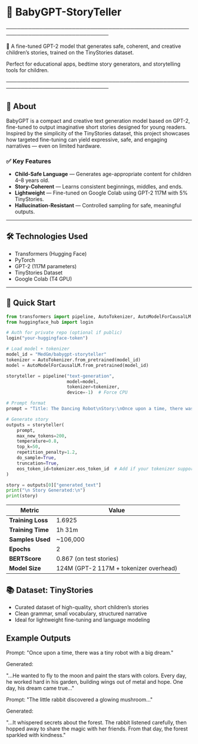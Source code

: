 # 🦊 BabyGPT-StoryTeller

──────────────────────────────────────────────────────────────────────────────

🤗 A fine-tuned GPT-2 model that generates safe, coherent, and creative 
   children’s stories, trained on the TinyStories dataset.

Perfect for educational apps, bedtime story generators, and storytelling tools 
for children.

──────────────────────────────────────────────────────────────────────────────

## 📖 About

BabyGPT is a compact and creative text generation model based on GPT-2, fine-tuned to output imaginative short stories designed for young readers. Inspired by the simplicity of the TinyStories dataset, this project showcases how targeted fine-tuning can yield expressive, safe, and engaging narratives — even on limited hardware.

### ✅ Key Features
-  **Child-Safe Language** — Generates age-appropriate content for children 4–8 years old.
-  **Story-Coherent** — Learns consistent beginnings, middles, and ends.
-  **Lightweight** — Fine-tuned on Google Colab using GPT-2 117M with 5% TinyStories.
-  **Hallucination-Resistant** — Controlled sampling for safe, meaningful outputs.

---

## 🛠️ Technologies Used

-  Transformers (Hugging Face)
-  PyTorch
-  GPT-2 (117M parameters)
-  TinyStories Dataset
-  Google Colab (T4 GPU)

---

## 🚀 Quick Start

```python
from transformers import pipeline, AutoTokenizer, AutoModelForCausalLM
from huggingface_hub import login

# Auth for private repo (optional if public)
login("your-huggingface-token")

# Load model + tokenizer
model_id = "MedGm/babygpt-storyteller"
tokenizer = AutoTokenizer.from_pretrained(model_id)
model = AutoModelForCausalLM.from_pretrained(model_id)

storyteller = pipeline("text-generation", 
                       model=model, 
                       tokenizer=tokenizer,
                       device=-1)  # Force CPU

# Prompt format
prompt = "Title: The Dancing Robot\nStory:\nOnce upon a time, there was a robot who"

# Generate story
outputs = storyteller(
    prompt,
    max_new_tokens=200,
    temperature=0.8,
    top_k=50,
    repetition_penalty=1.2,
    do_sample=True,
    truncation=True,
    eos_token_id=tokenizer.eos_token_id  # Add if your tokenizer supports it
)

story = outputs[0]["generated_text"]
print("\n Story Generated:\n")
print(story)

```

| Metric            | Value                                  |
| ----------------- | -------------------------------------- |
| **Training Loss** | 1.6925                                 |
| **Training Time** | 1h 31m                                 |
| **Samples Used**  | \~106,000                              |
| **Epochs**        | 2                                      |
| **BERTScore**     | 0.867 (on test stories)                |
| **Model Size**    | 124M (GPT-2 117M + tokenizer overhead) |


## 📚 Dataset: TinyStories
- Curated dataset of high-quality, short children’s stories
- Clean grammar, small vocabulary, structured narrative
- Ideal for lightweight fine-tuning and language modeling

## Example Outputs
Prompt:
"Once upon a time, there was a tiny robot with a big dream."

Generated:

"...He wanted to fly to the moon and paint the stars with colors. Every day, he worked hard in his garden, building wings out of metal and hope. One day, his dream came true..."

Prompt:
"The little rabbit discovered a glowing mushroom..."

Generated:

"...It whispered secrets about the forest. The rabbit listened carefully, then hopped away to share the magic with her friends. From that day, the forest sparkled with kindness."

